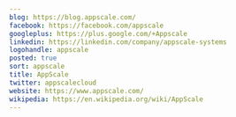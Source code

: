 ```yaml
---
blog: https://blog.appscale.com/
facebook: https://facebook.com/appscale
googleplus: https://plus.google.com/+Appscale
linkedin: https://linkedin.com/company/appscale-systems
logohandle: appscale
posted: true
sort: appscale
title: AppScale
twitter: appscalecloud
website: https://www.appscale.com/
wikipedia: https://en.wikipedia.org/wiki/AppScale
---
```

